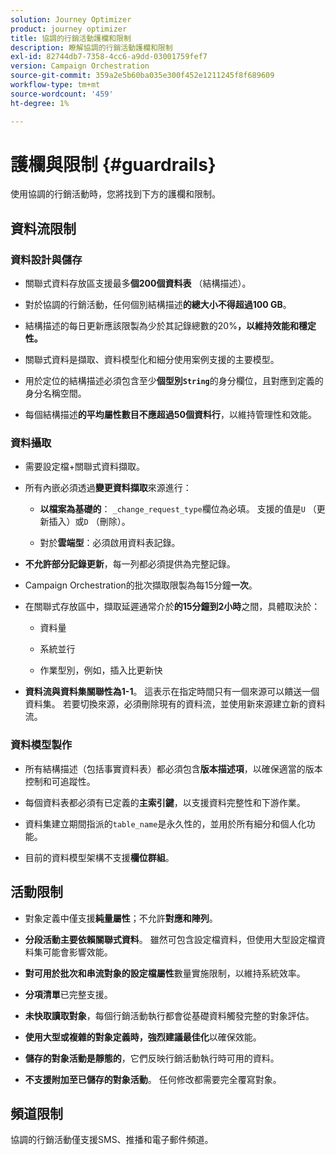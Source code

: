```yaml
---
solution: Journey Optimizer
product: journey optimizer
title: 協調的行銷活動護欄和限制
description: 瞭解協調的行銷活動護欄和限制
exl-id: 82744db7-7358-4cc6-a9dd-03001759fef7
version: Campaign Orchestration
source-git-commit: 359a2e5b60ba035e300f452e1211245f8f689609
workflow-type: tm+mt
source-wordcount: '459'
ht-degree: 1%

---
```



# 護欄與限制 {#guardrails}

使用協調的行銷活動時，您將找到下方的護欄和限制。

## 資料流限制

### 資料設計與儲存

* 關聯式資料存放區支援最多&#x200B;**個200個資料表** （結構描述）。

* 對於協調的行銷活動，任何個別結構描述&#x200B;**的總大小不得超過100 GB**。

* 結構描述的每日更新應該限製為少於其記錄總數的20%**，以維持效能和穩定性。**

* 關聯式資料是擷取、資料模型化和細分使用案例支援的主要模型。

* 用於定位的結構描述必須包含至少&#x200B;**個型別`String`**&#x200B;的身分欄位，且對應到定義的身分名稱空間。

* 每個結構描述&#x200B;**的平均屬性數目不應超過50個資料行**，以維持管理性和效能。

### 資料攝取

* 需要設定檔+關聯式資料擷取。

* 所有內嵌必須透過&#x200B;**變更資料擷取**&#x200B;來源進行：

   * **以檔案為基礎的**： `_change_request_type`欄位為必填。 支援的值是`U` （更新插入）或`D` （刪除）。

   * 對於&#x200B;**雲端型**：必須啟用資料表記錄。

* **不允許部分記錄更新**，每一列都必須提供為完整記錄。

* Campaign Orchestration的批次擷取限製為每15分鐘&#x200B;**一次**。

* 在關聯式存放區中，擷取延遲通常介於&#x200B;**的15分鐘到2小時**&#x200B;之間，具體取決於：

   * 資料量

   * 系統並行

   * 作業型別，例如，插入比更新快

* **資料流與資料集關聯性為1-1**。 這表示在指定時間只有一個來源可以饋送一個資料集。 若要切換來源，必須刪除現有的資料流，並使用新來源建立新的資料流。

### 資料模型製作

* 所有結構描述（包括事實資料表）都必須包含&#x200B;**版本描述項**，以確保適當的版本控制和可追蹤性。

* 每個資料表都必須有已定義的&#x200B;**主索引鍵**，以支援資料完整性和下游作業。

* 資料集建立期間指派的`table_name`是永久性的，並用於所有細分和個人化功能。

* 目前的資料模型架構不支援&#x200B;**欄位群組**。

## 活動限制

* 對象定義中僅支援&#x200B;**純量屬性**；不允許&#x200B;**對應和陣列**。

* **分段活動主要依賴關聯式資料**。 雖然可包含設定檔資料，但使用大型設定檔資料集可能會影響效能。

* **對可用於批次和串流對象的設定檔屬性**&#x200B;數量實施限制，以維持系統效率。

* **分項清單**&#x200B;已完整支援。

* **未快取讀取對象**，每個行銷活動執行都會從基礎資料觸發完整的對象評估。

* **使用大型或複雜的對象定義時，強烈建議最佳化**&#x200B;以確保效能。

* **儲存的對象活動是靜態的**，它們反映行銷活動執行時可用的資料。

* **不支援附加至已儲存的對象活動**。 任何修改都需要完全覆寫對象。

## 頻道限制

協調的行銷活動僅支援SMS、推播和電子郵件頻道。
